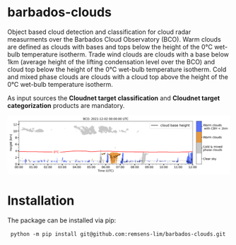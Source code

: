 # barbados-clouds

Object based cloud detection and classification for cloud radar measurments over the Barbados Cloud Observatory (BCO).
Warm clouds are defined as clouds with bases and tops below the height of the 0°C wet-bulb temperature isotherm. 
Trade wind clouds are clouds with a base below 1km (average height of the lifting condensation level over the BCO) and cloud top below the height of the 0°C wet-bulb temperature isotherm. 
Cold and mixed phase clouds are clouds with a cloud top above the height of the 0°C wet-bulb temperature isotherm. 

As input sources the **Cloudnet target classification** and **Cloudnet target categorization** products are mandatory.

![barbados-clouds example output](data/20211202_0-12UTC_cloudtypes.png)

# Installation
The package can be installed via pip:
```
 python -m pip install git@github.com:remsens-lim/barbados-clouds.git
```
